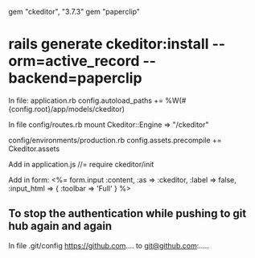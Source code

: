 gem "ckeditor", "3.7.3"
gem "paperclip"
# rails generate ckeditor:install --orm=active_record --backend=paperclip
In file: application.rb
config.autoload_paths += %W(#{config.root}/app/models/ckeditor)

In file config/routes.rb
mount Ckeditor::Engine => "/ckeditor"

config/environments/production.rb
config.assets.precompile += Ckeditor.assets

Add in application.js
//= require ckeditor/init


Add in form:
<%= form.input :content, :as => :ckeditor, :label => false, :input_html => { :toolbar => 'Full' } %>



To stop the authentication while pushing to git hub again and again
--------------------------------------------------------------------
In file .git/config
https://github.com....
to
git@github.com:.....
